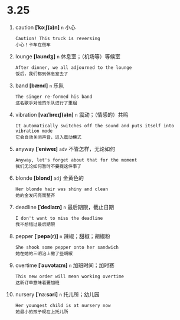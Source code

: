 # 3.25


1. caution **[ˈkɔːʃ(ə)n]** `n` 小心
    ```
    Caution! This truck is reversing
    小心！卡车在倒车
    ```

2. lounge **[laʊndʒ]** `n` 休息室；（机场等）等候室
    ```
    After dinner, we all adjourned to the lounge
    饭后，我们都到休息室去了
    ```

3. band **[bænd]** `n` 乐队
    ```
    The singer re-formed his band
    这名歌手对他的乐队进行了重组
    ```

4. vibration **[vaɪˈbreɪʃ(ə)n]** `n` 震动；（情感的）共鸣
    ```
    It automatically switches off the sound and puts itself into vibration mode
    它会自动关闭声音，进入震动模式
    ```

5. anyway **[ˈeniweɪ]** `adv` 不管怎样，无论如何
    ```
    Anyway, let's forget about that for the moment
    我们无论如何暂时不要提这件事了
    ```

6. blonde **[blɒnd]** `adj` 金黄色的
    ```
    Her blonde hair was shiny and clean
    她的金发闪亮而整齐
    ```

7. deadline **[ˈdedlaɪn]** `n` 最后期限，截止日期
    ```
    I don't want to miss the deadline
    我不想错过最后期限
    ```

8. pepper **[ˈpepə(r)]** `n` 辣椒；甜椒；胡椒粉
    ```
    She shook some pepper onto her sandwich
    她在她的三明治上撒了些胡椒
    ```

9. overtime **[ˈəʊvətaɪm]** `n` 加班时间；加时赛
    ```
    This new order will mean working overtime
    这新订单意味着要加班
    ```

10. nursery **[ˈnɜːsəri]** `n` 托儿所；幼儿园
    ```
    Her youngest child is at nursery now
    她最小的孩子现在上托儿所
    ```
